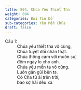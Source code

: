 ```yaml
---
title: 804. Chúa Yêu Thiết Tha
weight: 804
categories: Đời Tín Đồ
sub-categories: Yêu Mến Chúa
draft: false
---
```

<dl><dt>Câu 1:</dt><dd data-verse="1">Chúa yêu thiết tha vô cùng, <br/>Chúa tuyệt đối chân thật. <br/>Chúa thông cảm với muôn sự, <br/>đêm ngày lo cho anh. <br/>Chúa yêu mến ta vô cùng. <br/>Luôn gần gũi bên ta. <br/>Có Cha từ ái trên trời, <br/>bao sợ hãi đều xa. </dd></dl>